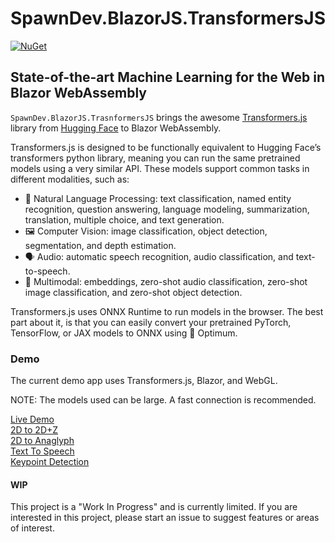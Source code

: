 ﻿# SpawnDev.BlazorJS.TransformersJS
[![NuGet](https://img.shields.io/nuget/dt/SpawnDev.BlazorJS.TransformersJS.svg?label=SpawnDev.BlazorJS.TransformersJS)](https://www.nuget.org/packages/SpawnDev.BlazorJS.TransformersJS) 

## State-of-the-art Machine Learning for the Web in Blazor WebAssembly
`SpawnDev.BlazorJS.TrasnformersJS` brings the awesome [Transformers.js](https://github.com/huggingface/transformers.js/) library from [Hugging Face]() to Blazor WebAssembly.

Transformers.js is designed to be functionally equivalent to Hugging Face’s transformers python library, meaning you can run the same pretrained models using a very similar API. These models support common tasks in different modalities, such as:

- 📝 Natural Language Processing: text classification, named entity recognition, question answering, language modeling, summarization, translation, multiple choice, and text generation.  
- 🖼️ Computer Vision: image classification, object detection, segmentation, and depth estimation.  
- 🗣️ Audio: automatic speech recognition, audio classification, and text-to-speech.  
- 🐙 Multimodal: embeddings, zero-shot audio classification, zero-shot image classification, and zero-shot object detection.  

Transformers.js uses ONNX Runtime to run models in the browser. The best part about it, is that you can easily convert your pretrained PyTorch, TensorFlow, or JAX models to ONNX using 🤗 Optimum.

### Demo
The current demo app uses Transformers.js, Blazor, and WebGL.

NOTE: The models used can be large. A fast connection is recommended.  

[Live Demo](https://lostbeard.github.io/SpawnDev.BlazorJS.TransformersJS)  
[2D to 2D+Z](https://lostbeard.github.io/SpawnDev.BlazorJS.TransformersJS)  
[2D to Anaglyph](https://lostbeard.github.io/SpawnDev.BlazorJS.TransformersJS/AnaglyphImageDemo)  
[Text To Speech](https://lostbeard.github.io/SpawnDev.BlazorJS.TransformersJS/TextToSpeechClient)  
[Keypoint Detection](https://lostbeard.github.io/SpawnDev.BlazorJS.TransformersJS/KeypointDetectionDemo)  

#### WIP
This project is a "Work In Progress" and is currently limited. If you are interested in this project, please start an issue to suggest features or areas of interest.
